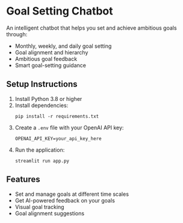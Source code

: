 # Goal Setting Chatbot

An intelligent chatbot that helps you set and achieve ambitious goals through:
- Monthly, weekly, and daily goal setting
- Goal alignment and hierarchy
- Ambitious goal feedback
- Smart goal-setting guidance

## Setup Instructions

1. Install Python 3.8 or higher
2. Install dependencies:
   ```
   pip install -r requirements.txt
   ```
3. Create a `.env` file with your OpenAI API key:
   ```
   OPENAI_API_KEY=your_api_key_here
   ```
4. Run the application:
   ```
   streamlit run app.py
   ```

## Features
- Set and manage goals at different time scales
- Get AI-powered feedback on your goals
- Visual goal tracking
- Goal alignment suggestions
